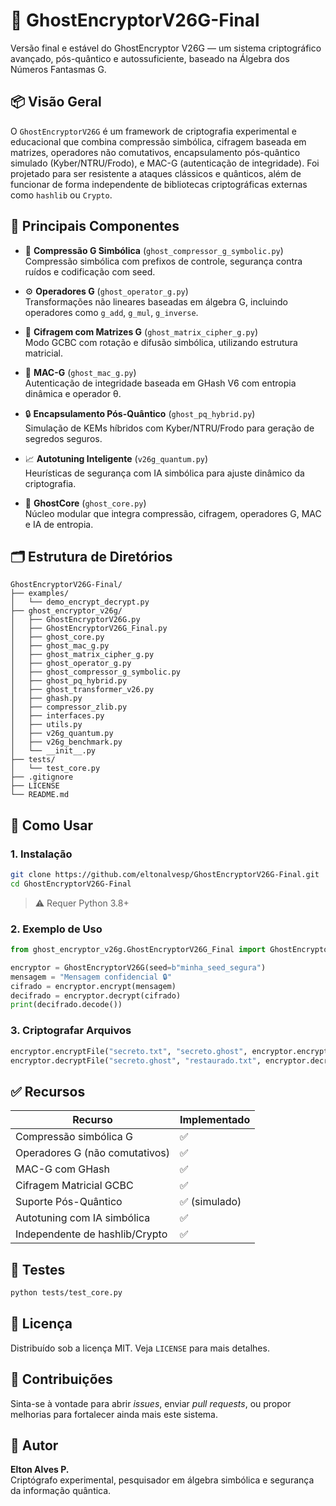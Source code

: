 
# 🔐 GhostEncryptorV26G-Final

Versão final e estável do GhostEncryptor V26G — um sistema criptográfico avançado, pós-quântico e autossuficiente, baseado na Álgebra dos Números Fantasmas G.

## 📦 Visão Geral

O `GhostEncryptorV26G` é um framework de criptografia experimental e educacional que combina compressão simbólica, cifragem baseada em matrizes, operadores não comutativos, encapsulamento pós-quântico simulado (Kyber/NTRU/Frodo), e MAC-G (autenticação de integridade). Foi projetado para ser resistente a ataques clássicos e quânticos, além de funcionar de forma independente de bibliotecas criptográficas externas como `hashlib` ou `Crypto`.

## 🧬 Principais Componentes

- 🔣 **Compressão G Simbólica** (`ghost_compressor_g_symbolic.py`)  
  Compressão simbólica com prefixos de controle, segurança contra ruídos e codificação com seed.

- ⚙️ **Operadores G** (`ghost_operator_g.py`)  
  Transformações não lineares baseadas em álgebra G, incluindo operadores como `g_add`, `g_mul`, `g_inverse`.

- 🧪 **Cifragem com Matrizes G** (`ghost_matrix_cipher_g.py`)  
  Modo GCBC com rotação e difusão simbólica, utilizando estrutura matricial.

- 🔐 **MAC-G** (`ghost_mac_g.py`)  
  Autenticação de integridade baseada em GHash V6 com entropia dinâmica e operador θ.

- 🔒 **Encapsulamento Pós-Quântico** (`ghost_pq_hybrid.py`)  
  Simulação de KEMs híbridos com Kyber/NTRU/Frodo para geração de segredos seguros.

- 📈 **Autotuning Inteligente** (`v26g_quantum.py`)  
  Heurísticas de segurança com IA simbólica para ajuste dinâmico da criptografia.

- 🧠 **GhostCore** (`ghost_core.py`)  
  Núcleo modular que integra compressão, cifragem, operadores G, MAC e IA de entropia.

## 🗂️ Estrutura de Diretórios

```
GhostEncryptorV26G-Final/
├── examples/
│   └── demo_encrypt_decrypt.py
├── ghost_encryptor_v26g/
│   ├── GhostEncryptorV26G.py
│   ├── GhostEncryptorV26G_Final.py
│   ├── ghost_core.py
│   ├── ghost_mac_g.py
│   ├── ghost_matrix_cipher_g.py
│   ├── ghost_operator_g.py
│   ├── ghost_compressor_g_symbolic.py
│   ├── ghost_pq_hybrid.py
│   ├── ghost_transformer_v26.py
│   ├── ghash.py
│   ├── compressor_zlib.py
│   ├── interfaces.py
│   ├── utils.py
│   ├── v26g_quantum.py
│   ├── v26g_benchmark.py
│   └── __init__.py
├── tests/
│   └── test_core.py
├── .gitignore
├── LICENSE
└── README.md
```

## 🚀 Como Usar

### 1. Instalação
```bash
git clone https://github.com/eltonalvesp/GhostEncryptorV26G-Final.git
cd GhostEncryptorV26G-Final
```

> ⚠️ Requer Python 3.8+

### 2. Exemplo de Uso

```python
from ghost_encryptor_v26g.GhostEncryptorV26G_Final import GhostEncryptorV26G

encryptor = GhostEncryptorV26G(seed=b"minha_seed_segura")
mensagem = "Mensagem confidencial 🔒"
cifrado = encryptor.encrypt(mensagem)
decifrado = encryptor.decrypt(cifrado)
print(decifrado.decode())
```

### 3. Criptografar Arquivos

```python
encryptor.encryptFile("secreto.txt", "secreto.ghost", encryptor.encryptByte)
encryptor.decryptFile("secreto.ghost", "restaurado.txt", encryptor.decryptByte)
```

## ✅ Recursos

| Recurso                        | Implementado |
|-------------------------------|--------------|
| Compressão simbólica G        | ✅           |
| Operadores G (não comutativos)| ✅           |
| MAC-G com GHash               | ✅           |
| Cifragem Matricial GCBC       | ✅           |
| Suporte Pós-Quântico          | ✅ (simulado)|
| Autotuning com IA simbólica   | ✅           |
| Independente de hashlib/Crypto| ✅           |

## 🧪 Testes

```bash
python tests/test_core.py
```

## 📜 Licença

Distribuído sob a licença MIT. Veja `LICENSE` para mais detalhes.

## 🤝 Contribuições

Sinta-se à vontade para abrir *issues*, enviar *pull requests*, ou propor melhorias para fortalecer ainda mais este sistema.

## 👤 Autor

**Elton Alves P.**  
Criptógrafo experimental, pesquisador em álgebra simbólica e segurança da informação quântica.
